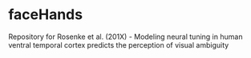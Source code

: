 # faceHands
Repository for Rosenke et al. (201X) - Modeling neural tuning in human ventral temporal cortex predicts the perception of visual ambiguity
